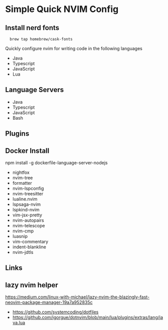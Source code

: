 # Simple Quick NVIM Config

## Install nerd fonts

```
  brew tap homebrew/cask-fonts
```

Quickly configure nvim for writing code in the following languages

-   Java
-   Typescript
-   JavaScript
-   Lua

## Language Servers

-   Java
-   Typescript
-   JavaScript
-   Bash

## Plugins

## Docker Install

npm install -g dockerfile-language-server-nodejs

-   nightfox
-   nvim-tree
-   formatter
-   nvim-lspconfig
-   nvim-treesitter
-   lualine.nvim
-   lspsaga-nvim
-   lspkind-nvim
-   vim-jsx-pretty
-   nvim-autopairs
-   nvim-telescope
-   nvim-cmp
-   luasnip
-   vim-commentary
-   indent-blankline
-   nvim-jdtls

## Links

## lazy nvim helper

https://medium.com/linux-with-michael/lazy-nvim-the-blazingly-fast-neovim-package-manager-19a7a952835c

-   https://github.com/systemcoding/dotfiles
-   https://github.com/igorgue/dotnvim/blob/main/lua/plugins/extras/lang/java.lua
